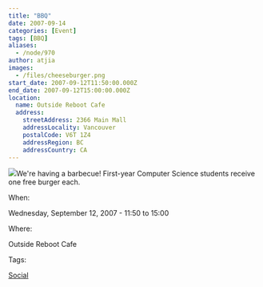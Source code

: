 ```yaml
---
title: "BBQ"
date: 2007-09-14
categories: [Event]
tags: [BBQ]
aliases:
  - /node/970
author: atjia
images:
  - /files/cheeseburger.png
start_date: 2007-09-12T11:50:00.000Z
end_date: 2007-09-12T15:00:00.000Z
location:
  name: Outside Reboot Cafe
  address:
    streetAddress: 2366 Main Mall
    addressLocality: Vancouver
    postalCode: V6T 1Z4
    addressRegion: BC
    addressCountry: CA
---
```


![](/files/cheeseburger.png)We're having a barbecue! First-year Computer Science students receive one free burger each.

When: 

Wednesday, September 12, 2007 - 11:50 to 15:00

Where: 

Outside Reboot Cafe

Tags: 

[Social](/social)
